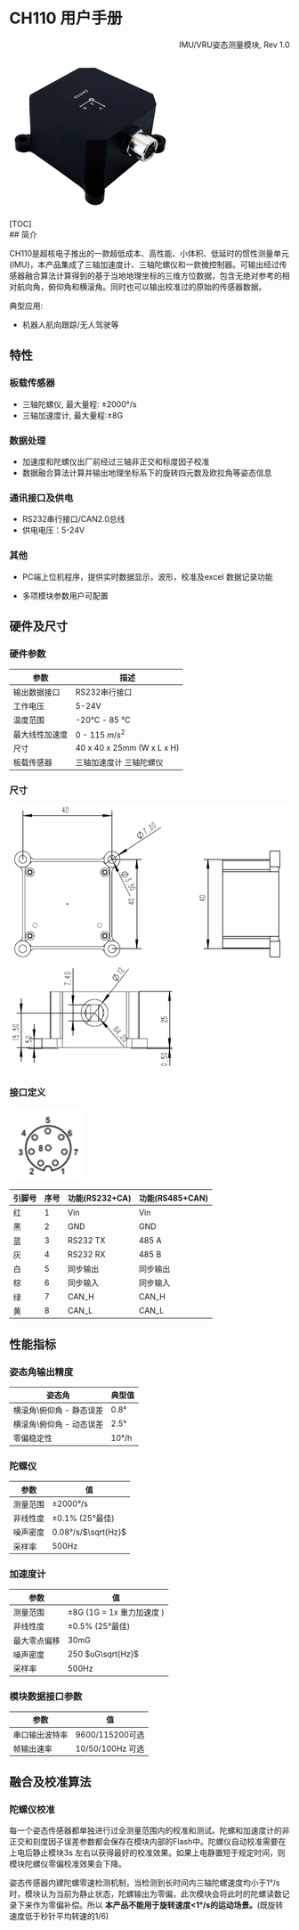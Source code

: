 # CH110 用户手册
<p style="text-align: right;">IMU/VRU姿态测量模块, Rev 1.0










![](figures/front_image.png)



<div style="page-break-after: always;"></div>
[TOC]

<div style="page-break-after: always;"></div>
## 简介

CH110是超核电子推出的一款超低成本、高性能、小体积、低延时的惯性测量单元(IMU)，本产品集成了三轴加速度计、三轴陀螺仪和一款微控制器。可输出经过传感器融合算法计算得到的基于当地地理坐标的三维方位数据，包含无绝对参考的相对航向角，俯仰角和横滚角。同时也可以输出校准过的原始的传感器数据。

典型应用:

* 机器人航向跟踪/无人驾驶等




## 特性

### 板载传感器
- 三轴陀螺仪, 最大量程: ±2000°/s 
- 三轴加速度计, 最大量程:±8G 
### 数据处理 
- 加速度和陀螺仪出厂前经过三轴非正交和标度因子校准
- 数据融合算法计算并输出地理坐标系下的旋转四元数及欧拉角等姿态信息
### 通讯接口及供电
- RS232串行接口/CAN2.0总线
- 供电电压：5-24V
### 其他
- PC端上位机程序，提供实时数据显示，波形，校准及excel 数据记录功能

- 多项模块参数用户可配置

## 硬件及尺寸

### 硬件参数

| 参数           | 描述                       |
| -------------- | -------------------------- |
| 输出数据接口   | RS232串行接口              |
| 工作电压       | 5-24V                      |
| 温度范围       | -20℃  - 85 ℃               |
| 最大线性加速度 | 0 - 115 $m/s^2$            |
| 尺寸           | 40 x 40 x 25mm (W x L x H) |
| 板载传感器     | 三轴加速度计 三轴陀螺仪    |

### 尺寸

![](figures/assb.png)



### 接口定义

![](figures/pin_assign.png)

| 引脚号 | 序号 | 功能(RS232+CA)                 | 功能(RS485+CAN) |
| ------ | ------ | ------------------------------------- | ------ |
| 红    | 1 | Vin                         | Vin |
| 黑 | 2 | GND | GND |
| 蓝 | 3 | RS232 TX | 485 A |
| 灰 | 4 | RS232 RX | 485 B |
| 白 | 5 | 同步输出 | 同步输出 |
| 棕 | 6 | 同步输入 | 同步输入 |
| 绿 | 7 | CAN_H | CAN_H |
| 黄 | 8 | CAN_L | CAN_L |

## 性能指标

### 姿态角输出精度

| 姿态角                   | 典型值 |
| ------------------------ | ------ |
| 横滚角\俯仰角 - 静态误差 | 0.8°   |
| 横滚角\俯仰角 - 动态误差 | 2.5°   |
| 零偏稳定性               | 10°/h  |

### 陀螺仪

| 参数     | 值                  |
| -------- | ------------------- |
| 测量范围 | ±2000°/s            |
| 非线性度 | ±0.1% (25°最佳)     |
| 噪声密度 | 0.08°/s/$\sqrt{Hz}$ |
| 采样率   | 500Hz               |

### 加速度计

| 参数         | 值                        |
| ------------ | ------------------------- |
| 测量范围     | ±8G (1G = 1x 重力加速度 ) |
| 非线性度     | ±0.5% (25°最佳)           |
| 最大零点偏移 | 30mG                      |
| 噪声密度     | 250 $uG\sqrt{Hz}$         |
| 采样率       | 500Hz                     |



### 模块数据接口参数

| 参数           | 值               |
| -------------- | ---------------- |
| 串口输出波特率 | 9600/115200可选  |
| 帧输出速率     | 10/50/100Hz 可选 |

## 融合及校准算法
### 陀螺仪校准

每一个姿态传感器都单独进行过全测量范围内的校准和测试。陀螺和加速度计的非正交和刻度因子误差参数都会保存在模块内部的Flash中。陀螺仪自动校准需要在上电后静止模块3s 左右以获得最好的校准效果。如果上电静置短于规定时间，则模块陀螺仪零偏校准效果会下降。



姿态传感器内建陀螺零速检测机制，当检测到长时间内三轴陀螺速度均小于1°/s时，模块认为当前为静止状态，陀螺输出为零偏，此次模块会将此时的陀螺读数记录下来作为零偏补偿。所以 **本产品不能用于旋转速度<1°/s的运动场景。**(既旋转速度低于秒针平均转速的1/6)


